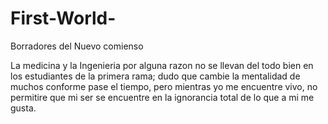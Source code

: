# First-World-
Borradores del Nuevo comienso 


La medicina y la Ingenieria por alguna razon no se llevan del todo bien en los estudiantes de la primera rama; dudo que cambie la mentalidad de muchos conforme pase el tiempo, pero mientras yo me encuentre vivo, no permitire que mi ser se encuentre en la ignorancia total de lo que a mi me gusta.
